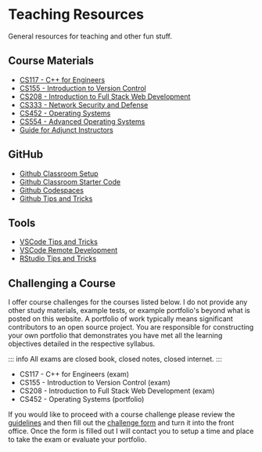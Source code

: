 # Teaching Resources

General resources for teaching and other fun stuff.

## Course Materials

- [CS117 - C++ for Engineers](../cs117/index.md)
- [CS155 - Introduction to Version Control](../cs155/index.md)
- [CS208 - Introduction to Full Stack Web Development](../cs208/index.md)
- [CS333 - Network Security and Defense](../cs333/index.md)
- [CS452 - Operating Systems](../cs452/index.md)
- [CS554 - Advanced Operating Systems](../cs554/index.md)
- [Guide for Adjunct Instructors](adjunct-instructor.md)

## GitHub

- [Github Classroom Setup](github-classroom-setup.md)
- [Github Classroom Starter Code](starter-code.md)
- [Github Codespaces](github-codespaces.md)
- [Github Tips and Tricks](github-tips-and-tricks.md)

## Tools

- [VSCode Tips and Tricks](vscode-tips-and-tricks.md)
- [VSCode Remote Development](vscode-remote-dev.md)
- [RStudio Tips and Tricks](rstudio-tips-and-tricks.md)

## Challenging a Course

I offer course challenges for the courses listed below. I do not provide any other study materials,
example tests, or example portfolio's beyond what is posted on this website. A portfolio of work
typically means significant contributors to an open source project. You are responsible for
constructing your own portfolio that demonstrates you have met all the learning objectives detailed
in the respective syllabus.

::: info
All exams are closed book, closed notes, closed internet.
:::

- CS117 - C++ for Engineers (exam)
- CS155 - Introduction to Version Control (exam)
- CS208 - Introduction to Full Stack Web Development (exam)
- CS452 - Operating Systems (portfolio)

If you would like to proceed with a course challenge please review the
[guidelines](https://www.boisestate.edu/registrar/transfers/prior-learning-credit/course-challenge/)
and then fill out the [challenge
form](https://www.boisestate.edu/registrar/wp-content/uploads/sites/268/2023/05/Credit-for-Prior-Learning-4.pdf)
and turn it into the front office. Once the form is filled out I will contact you to setup a time
and place to take the exam or evaluate your portfolio.
